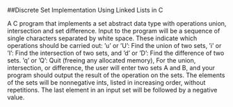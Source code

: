 ##Discrete Set Implementation Using Linked Lists in C

A C program that implements a set abstract data type with operations union, intersection and set difference. 
Input to the program will be a sequence of single characters separated by white space. These indicate which 
operations should be carried out:
   ’u’ or ’U’:  Find the union of two sets,
   ’i’ or ’I’:  Find the intersection of two sets, and
   ’d’ or ’D’:  Find the difference of two sets.
   ’q’ or ’Q’:  Quit (freeing any allocated memory),
For the union, intersection, or difference, the user will enter two sets A and B, and your program should output 
the result of the operation on the sets. The elements of the sets will be nonnegative ints, listed in increasing order, 
without repetitions. The last element in an input set will be followed by a negative value.

